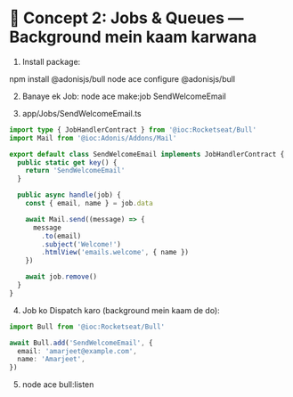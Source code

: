 # 🚚 Concept 2: Jobs & Queues — Background mein kaam karwana

1. Install package:

npm install @adonisjs/bull
node ace configure @adonisjs/bull

2. Banaye ek Job:
node ace make:job SendWelcomeEmail

3. app/Jobs/SendWelcomeEmail.ts
```ts
import type { JobHandlerContract } from '@ioc:Rocketseat/Bull'
import Mail from '@ioc:Adonis/Addons/Mail'

export default class SendWelcomeEmail implements JobHandlerContract {
  public static get key() {
    return 'SendWelcomeEmail'
  }

  public async handle(job) {
    const { email, name } = job.data

    await Mail.send((message) => {
      message
        .to(email)
        .subject('Welcome!')
        .htmlView('emails.welcome', { name })
    })

    await job.remove()
  }
}

```
4. Job ko Dispatch karo (background mein kaam de do):
```ts
import Bull from '@ioc:Rocketseat/Bull'

await Bull.add('SendWelcomeEmail', {
  email: 'amarjeet@example.com',
  name: 'Amarjeet',
})

```
5. node ace bull:listen



